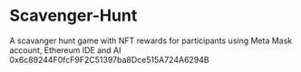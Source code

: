 # Scavenger-Hunt
A scavanger hunt game with NFT rewards for participants using Meta Mask account, Ethereum IDE and AI
0x6c89244F0fcF9F2C51397ba8Dce515A724A6294B

